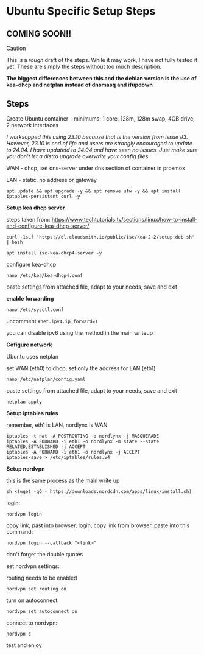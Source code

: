 # Ubuntu Specific Setup Steps

## COMING SOON!!

> [!CAUTION]
> This is a *rough* draft of the steps. While it may work, I have not fully tested it yet.
> These are simply the steps without too much description.

**The biggest differences between this and the debian version is the use of kea-dhcp and netplan instead of dnsmasq and ifupdown**

## Steps

Create Ubuntu container - minimums: 1 core, 128m, 128m swap, 4GB drive, 2 network interfaces

*I worksopped this using 23.10 because that is the version from issue #3. However, 23.10 is end of life and users are strongly encouraged to update to 24.04. I have updatetd to 24.04 and have seen no issues. Just make sure you don't let a distro upgrade overwrite your config files*

WAN - dhcp, set dns-server under dns section of container in proxmox

LAN - static, no address or gateway


`apt update && apt upgrade -y && apt remove ufw -y && apt install iptables-persistent curl -y`

**Setup kea dhcp server** 

steps taken from: https://www.techtutorials.tv/sections/linux/how-to-install-and-configure-kea-dhcp-server/

`curl -1sLf 'https://dl.cloudsmith.io/public/isc/kea-2-2/setup.deb.sh' | bash`

`apt install isc-kea-dhcp4-server -y`

configure kea-dhcp

`nano /etc/kea/kea-dhcp4.conf`

paste settings from attached file, adapt to your needs, save and exit

**enable forwarding**

`nano /etc/sysctl.conf`

uncomment `#net.ipv4.ip_forward=1`

you can disable ipv6 using the method in the main writeup


**Cofigure network**

Ubuntu uses netplan

set WAN (eth0) to dhcp, set only the address for LAN (eth1)

`nano /etc/netplan/config.yaml`

paste settings from attached file, adapt to your needs, save and exit

`netplan apply`


**Setup iptables rules**

remember, eth1 is LAN, nordlynx is WAN

```
iptables -t nat -A POSTROUTING -o nordlynx -j MASQUERADE
iptables -A FORWARD -i eth1 -o nordlynx -m state --state RELATED,ESTABLISHED -j ACCEPT
iptables -A FORWARD -i eth1 -o nordlynx -j ACCEPT
iptables-save > /etc/iptables/rules.v4
```


**Setup nordvpn**

this is the same process as the main write up

`sh <(wget -qO - https://downloads.nordcdn.com/apps/linux/install.sh)`

login:

`nordvpn login`

copy link, past into browser, login, copy link from browser, paste into this command:

`nordvpn login --callback "<link>"`

don't forget the double quotes

set nordvpn settings:

routing needs to be enabled

`nordvpn set routing on`

turn on autoconnect:

`nordvpn set autoconnect on`

connect to nordvpn:

`nordvpn c`

test and enjoy
